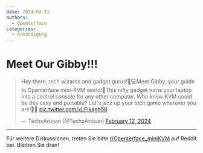 ```yaml
---
date: 2024-02-12
authors:
  - Openterface
categories:
  - Ankündigung
---
```


# Meet Our Gibby!!!

<blockquote class="twitter-tweet"><p lang="en" dir="ltr">Hey there, tech wizards and gadget gurus!🌟💻Meet Gibby, your guide to Openterface mini-KVM world!🐒This nifty gadget turns your laptop into a control console for any other computer. Who knew KVM could be this easy and portable? Let&#39;s jazz up your tech game wherever you are!🎵🎉 <a href="https://t.co/xLFIkagh58">pic.twitter.com/xLFIkagh58</a></p>&mdash; TechxArtisan (@TechxArtisan) <a href="https://twitter.com/TechxArtisan/status/1756893939813257713?ref_src=twsrc%5Etfw">February 12, 2024</a></blockquote> <script async src="https://platform.twitter.com/widgets.js" charset="utf-8"></script>

<!-- more -->

--------

Für weitere Diskussionen, treten Sie bitte [r/Openterface_miniKVM](https://www.reddit.com/r/Openterface_miniKVM/) auf Reddit bei. Bleiben Sie dran!
